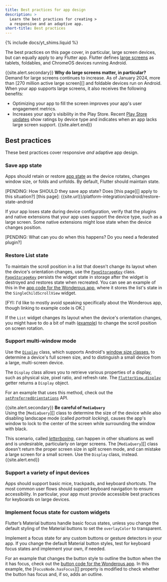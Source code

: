 ```yaml
---
title: Best practices for app design
description: >
  Learn the best practices for creating >
  a responsive and an adaptive app.
short-title: Best practices
---
```


{% include docs/yt_shims.liquid %}

The best practices on this page cover,
in particular, large screen devices,
but can equally apply to any Flutter app.
Flutter defines [large screens][] as tablets,
foldables, and ChromeOS devices running Android.

{{site.alert.secondary}}
  **Why do large screens matter, in particular?**<br>
  Demand for large screens continues to increase.
  As of January 2024,
  more than [270 million active large screen][]
  and foldable devices run on Android.
  When your app supports large screens,
  it also receives the following benefits:

* Optimizing your app to fill the screen improves
  your app's user engagement metrics.
* Increases your app's visibility in the Play Store.
  Recent [Play Store updates][] show ratings by
  device type and indicates when an app lacks
  large screen support. 
{{site.alert.end}}

[large screens]: {{site.android-dev}}/guide/topics/large-screens/get-started-with-large-screens
[Play Store updates]: {{site.android-dev}}/2022/03/helping-users-discover-quality-apps-on.html

## Best practices

These best practices cover responsive _and_
adaptive app design.

### Save app state

Apps should retain or restore [app state][]
as the device rotates, changes window size,
or folds and unfolds. 
By default, Flutter should maintain state.

[PENDING: How SHOULD they save app state? Does [this page][] apply to this situation?]
[this page]: {{site.url}}/platform-integration/android/restore-state-android

If your app loses state during device configuration,
verify that the plugins and native extensions
that your app uses support the
device type, such as a large screen.
Some native extensions might lose state when the
device changes position.

[PENDING: What can you do when this happens? Do you need a federated plugin?]

[app state]: {{site.android-dev}}/jetpack/compose/state#store-state

### Restore List state

To maintain the scroll position in a list
that doesn't change its layout when the
device's orientation changes,
use the [`PageStorageKey`][] class.
[`PageStorageKey`][] persists the
widget state in storage after the widget is
destroyed and restores state when recreated.
You can see an example of this
in the [app code for the Wonderous app][],
where it stores the list's state in the
`SingleChildScrollView` widget.

[FYI: I'd like to mostly avoid speaking specifically
about the Wonderous app, though
linking to example code is OK.]

If the `List` widget changes its layout
when the device's orientation changes,
you might have to do a bit of math ([example][])
to change the scroll position on screen rotation.

[app code for the Wonderous app]: {{site.github}}/gskinnerTeam/flutter-wonderous-app/blob/8a29d6709668980340b1b59c3d3588f123edd4d8/lib/ui/screens/wonder_events/widgets/_events_list.dart#L64
[example]: {{site.github}}/gskinnerTeam/flutter-wonderous-app/blob/34e49a08084fbbe69ed67be948ab00ef23819313/lib/ui/screens/collection/widgets/_collection_list.dart#L39
[`PageStorageKey`]: {{site.api}}/flutter/widgets/PageStorageKey-class.html

### Support multi-window mode

Use the [`Display`][] class, which
supports Android's [window size classes][],
to determine a device's full screen size,
and to distinguish a small device from
a large, multi-screen device.

The `Display` class allows you to retrieve
various properties of a display,
such as physical size, pixel ratio,
and refresh rate.
The [`FlutterView.display`][] getter returns
a `Display` object. 

For an example that uses this method,
check out the [`setPreferredOrientations`][] API.

{{site.alert.secondary}}
  **Be careful of `MediaQuery`**<br>
  Using the [`MediaQuery`][] class to determine
  the size of the device while also disabling 
  landscape mode (called _portrait locking_),
  causes the app's window to lock to the center of
  the screen while surrounding the window with black.

  This scenario, called [_letterboxing_][],
  can happen in other situations as well and
  is undesirable, particularly on larger screens.
  The [`MediaQuery`][] class doesn't return the
  proper screen size in split screen mode, and
  can mistake a large screen for a small screen.
  Use the `Display` class, instead.
{{site.alert.end}}

[`Display`]: {{site.api}}/flutter/dart-ui/Display-class.html
[`FlutterView.display`]: {{site.api}}/flutter/dart-ui/FlutterView/display.html
[_letterboxing_]: {{site.android-dev}}/guide/topics/large-screens/large-screen-compatibility-mode#letterboxing
[`setPreferredOrientations`]: {{site.api}}/flutter/services/SystemChrome/setPreferredOrientations.html
[window size classes]: {{site.android-dev}}/guide/topics/large-screens/support-different-screen-sizes#window_size_classes

### Support a variety of input devices

Apps should support basic mice, trackpads,
and keyboard shortcuts. The most common user
flows should support keyboard navigation
to ensure accessibility. In particular,
your app must provide accessible best practices
for keyboards on large devices.

### Implement focus state for custom widgets

Flutter’s Material buttons handle basic
focus states, unless you change the
default styling of the Material buttons
to set the `overlayColor` to transparent. 

Implement a focus state for any custom
buttons or gesture detectors in your app. 
If you change the default Material button styles,
test for keyboard focus states and 
implement your own, if needed.

For an example that changes the button style
to outline the button when the it has focus,
check out the [button code for the Wonderous app][].
In this example, the [`FocusNode.hasFocus`][]
property is modified to check whether
the button has focus and, if so, adds an outline.

[button code for the Wonderous app]: {{site.github}}/gskinnerTeam/flutter-wonderous-app/blob/8a29d6709668980340b1b59c3d3588f123edd4d8/lib/ui/common/controls/buttons.dart#L143
